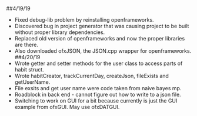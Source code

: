 ##4/19/19 
* Fixed debug-lib problem by reinstalling openframeworks. 
* Discovered bug in project generator that was causing project to be built without proper library dependencies. 
* Replaced old version of openframeworks and now the proper libraries are there.
* Also downloaded ofxJSON, the JSON.cpp wrapper for openframeworks.
##4/20/19 
* Wrote getter and setter methods for the user class to access parts of habit struct.
* Wrote habitCreator, trackCurrentDay, createJson, fileExists and getUserName. 
* File exsits and get user name were code taken from naive bayes mp. 
* Roadblock in back end - cannot figure out how to write to a json file. 
* Switching to work on GUI for a bit because currently is just the GUI example from ofxGUI. May use ofxDATGUI. 